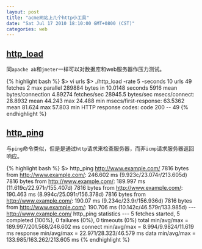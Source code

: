 ```yaml
---
layout: post
title: "acme网站上几个http小工具"
date: "Sat Jul 17 2010 18:10:00 GMT+0800 (CST)"
categories: web
---
```


[http_load](http://www.acme.com/software/http_load/)
-----

同`apache ab`和`jmeter`一样可以对数据库和web服务器作压力测试。

{% highlight bash %}
$> vi urls
$> ./http_load -rate 5 -seconds 10 urls
  49 fetches
  2 max parallel
  289884 bytes
  in 10.0148 seconds 5916 mean bytes/connection 4.89274 fetches/sec
  28945.5 bytes/sec msecs/connect: 28.8932 mean
  44.243 max
  24.488 min msecs/first-response: 63.5362 mean
  81.624 max
  57.803 min
  HTTP response codes:   code 200 -- 49
{% endhighlight %}

[http_ping](http://www.acme.com/software/http_ping/)
-----

与`ping`命令类似，但是是通过`http`请求来检查服务器，而非`icmp`请求服务器返回响应。

{% highlight bash %}
$> http_ping http://www.example.com/
  7816 bytes from http://www.example.com/:
  246.602 ms (9.923c/23.074r/213.605d)
  7816 bytes from http://www.example.com/:
  189.997 ms (11.619c/22.971r/155.407d)
  7816 bytes from http://www.example.com/:
  190.463 ms (8.994c/25.091r/156.378d)
  7816 bytes from http://www.example.com/:
  190.07 ms (9.234c/23.9r/156.936d)
  7816 bytes from http://www.example.com/:
  190.706 ms (10.142c/46.579r/133.985d)
  --- http://www.example.com/
  http_ping statistics
  --- 5 fetches started, 5 completed (100%), 0 failures (0%), 0 timeouts (0%)
  total    min/avg/max = 189.997/201.568/246.602 ms
  connect  min/avg/max = 8.994/9.9824/11.619 ms
  response min/avg/max = 22.971/28.323/46.579 ms
  data     min/avg/max = 133.985/163.262/213.605 ms
{% endhighlight %}
